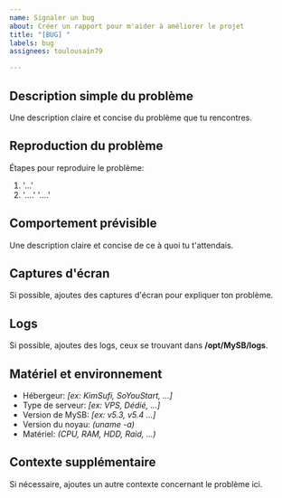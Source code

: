 ```yaml
---
name: Signaler un bug
about: Créer un rapport pour m'aider à améliorer le projet
title: "[BUG] "
labels: bug
assignees: toulousain79

---
```


## Description simple du problème

Une description claire et concise du problème que tu rencontres.

## Reproduction du problème

Étapes pour reproduire le problème:

1. '...'
2. '....'
'....'

## Comportement prévisible

Une description claire et concise de ce à quoi tu t'attendais.

## Captures d'écran

Si possible, ajoutes des captures d'écran pour expliquer ton problème.

## Logs

Si possible, ajoutes des logs, ceux se trouvant dans **/opt/MySB/logs**.

## Matériel et environnement

- Hébergeur: _[ex: KimSufi, SoYouStart, ...]_
- Type de serveur: _[ex: VPS, Dédié, ...]_
- Version de MySB: _[ex: v5.3, v5.4 ...]_
- Version du noyau: _(uname -a)_
- Matériel: _(CPU, RAM, HDD, Raid, ...)_

## Contexte supplémentaire

Si nécessaire, ajoutes un autre contexte concernant le problème ici.

